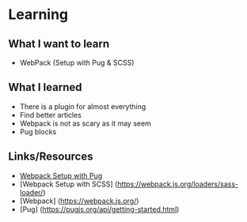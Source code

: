 # Learning

## What I want to learn

 - WebPack (Setup with Pug & SCSS)

## What I learned

 - There is a plugin for almost everything
 - Find better articles
 - Webpack is not as scary as it may seem
 - Pug blocks

## Links/Resources
- [Webpack Setup with Pug](https://www.freecodecamp.org/news/make-multipage-html-development-suck-less-with-pug-fb23bc8e7874/)
- [Webpack Setup with SCSS] (https://webpack.js.org/loaders/sass-loader/)
- [Webpack] (https://webpack.js.org/)
- [Pug] (https://pugjs.org/api/getting-started.html)
